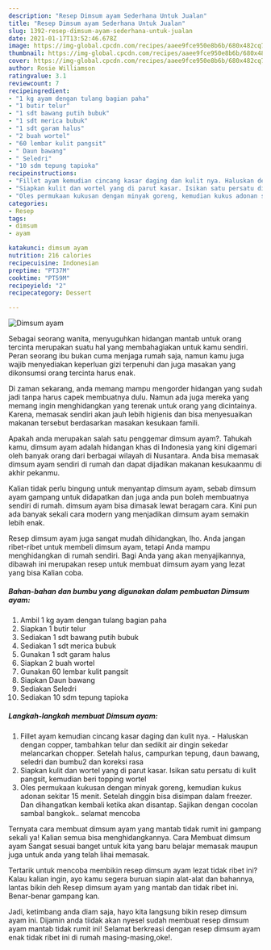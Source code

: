 ```yaml
---
description: "Resep Dimsum ayam Sederhana Untuk Jualan"
title: "Resep Dimsum ayam Sederhana Untuk Jualan"
slug: 1392-resep-dimsum-ayam-sederhana-untuk-jualan
date: 2021-01-17T13:52:46.678Z
image: https://img-global.cpcdn.com/recipes/aaee9fce950e8b6b/680x482cq70/dimsum-ayam-foto-resep-utama.jpg
thumbnail: https://img-global.cpcdn.com/recipes/aaee9fce950e8b6b/680x482cq70/dimsum-ayam-foto-resep-utama.jpg
cover: https://img-global.cpcdn.com/recipes/aaee9fce950e8b6b/680x482cq70/dimsum-ayam-foto-resep-utama.jpg
author: Rosie Williamson
ratingvalue: 3.1
reviewcount: 7
recipeingredient:
- "1 kg ayam dengan tulang bagian paha"
- "1 butir telur"
- "1 sdt bawang putih bubuk"
- "1 sdt merica bubuk"
- "1 sdt garam halus"
- "2 buah wortel"
- "60 lembar kulit pangsit"
- " Daun bawang"
- " Seledri"
- "10 sdm tepung tapioka"
recipeinstructions:
- "Fillet ayam kemudian cincang kasar daging dan kulit nya. Haluskan dengan copper, tambahkan telur dan sedikit air dingin sekedar melancarkan chopper. Setelah halus, campurkan tepung, daun bawang, seledri dan bumbu2 dan koreksi rasa"
- "Siapkan kulit dan wortel yang di parut kasar. Isikan satu persatu di kulit pangsit, kemudian beri topping wortel"
- "Oles permukaan kukusan dengan minyak goreng, kemudian kukus adonan sekitar 15 menit. Setelah dinggin bisa disimpan dalam freezer. Dan dihangatkan kembali ketika akan disantap. Sajikan dengan cocolan sambal bangkok.. selamat mencoba"
categories:
- Resep
tags:
- dimsum
- ayam

katakunci: dimsum ayam 
nutrition: 216 calories
recipecuisine: Indonesian
preptime: "PT37M"
cooktime: "PT59M"
recipeyield: "2"
recipecategory: Dessert

---
```



![Dimsum ayam](https://img-global.cpcdn.com/recipes/aaee9fce950e8b6b/680x482cq70/dimsum-ayam-foto-resep-utama.jpg)

Sebagai seorang wanita, menyuguhkan hidangan mantab untuk orang tercinta merupakan suatu hal yang membahagiakan untuk kamu sendiri. Peran seorang ibu bukan cuma menjaga rumah saja, namun kamu juga wajib menyediakan keperluan gizi terpenuhi dan juga masakan yang dikonsumsi orang tercinta harus enak.

Di zaman  sekarang, anda memang mampu mengorder hidangan yang sudah jadi tanpa harus capek membuatnya dulu. Namun ada juga mereka yang memang ingin menghidangkan yang terenak untuk orang yang dicintainya. Karena, memasak sendiri akan jauh lebih higienis dan bisa menyesuaikan makanan tersebut berdasarkan masakan kesukaan famili. 



Apakah anda merupakan salah satu penggemar dimsum ayam?. Tahukah kamu, dimsum ayam adalah hidangan khas di Indonesia yang kini digemari oleh banyak orang dari berbagai wilayah di Nusantara. Anda bisa memasak dimsum ayam sendiri di rumah dan dapat dijadikan makanan kesukaanmu di akhir pekanmu.

Kalian tidak perlu bingung untuk menyantap dimsum ayam, sebab dimsum ayam gampang untuk didapatkan dan juga anda pun boleh membuatnya sendiri di rumah. dimsum ayam bisa dimasak lewat beragam cara. Kini pun ada banyak sekali cara modern yang menjadikan dimsum ayam semakin lebih enak.

Resep dimsum ayam juga sangat mudah dihidangkan, lho. Anda jangan ribet-ribet untuk membeli dimsum ayam, tetapi Anda mampu menghidangkan di rumah sendiri. Bagi Anda yang akan menyajikannya, dibawah ini merupakan resep untuk membuat dimsum ayam yang lezat yang bisa Kalian coba.

<!--inarticleads1-->

##### Bahan-bahan dan bumbu yang digunakan dalam pembuatan Dimsum ayam:

1. Ambil 1 kg ayam dengan tulang bagian paha
1. Siapkan 1 butir telur
1. Sediakan 1 sdt bawang putih bubuk
1. Sediakan 1 sdt merica bubuk
1. Gunakan 1 sdt garam halus
1. Siapkan 2 buah wortel
1. Gunakan 60 lembar kulit pangsit
1. Siapkan  Daun bawang
1. Sediakan  Seledri
1. Sediakan 10 sdm tepung tapioka




<!--inarticleads2-->

##### Langkah-langkah membuat Dimsum ayam:

1. Fillet ayam kemudian cincang kasar daging dan kulit nya. - Haluskan dengan copper, tambahkan telur dan sedikit air dingin sekedar melancarkan chopper. Setelah halus, campurkan tepung, daun bawang, seledri dan bumbu2 dan koreksi rasa
1. Siapkan kulit dan wortel yang di parut kasar. Isikan satu persatu di kulit pangsit, kemudian beri topping wortel
1. Oles permukaan kukusan dengan minyak goreng, kemudian kukus adonan sekitar 15 menit. Setelah dinggin bisa disimpan dalam freezer. Dan dihangatkan kembali ketika akan disantap. Sajikan dengan cocolan sambal bangkok.. selamat mencoba




Ternyata cara membuat dimsum ayam yang mantab tidak rumit ini gampang sekali ya! Kalian semua bisa menghidangkannya. Cara Membuat dimsum ayam Sangat sesuai banget untuk kita yang baru belajar memasak maupun juga untuk anda yang telah lihai memasak.

Tertarik untuk mencoba membikin resep dimsum ayam lezat tidak ribet ini? Kalau kalian ingin, ayo kamu segera buruan siapin alat-alat dan bahannya, lantas bikin deh Resep dimsum ayam yang mantab dan tidak ribet ini. Benar-benar gampang kan. 

Jadi, ketimbang anda diam saja, hayo kita langsung bikin resep dimsum ayam ini. Dijamin anda tiidak akan nyesel sudah membuat resep dimsum ayam mantab tidak rumit ini! Selamat berkreasi dengan resep dimsum ayam enak tidak ribet ini di rumah masing-masing,oke!.

